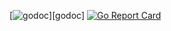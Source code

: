 [![godoc](https://godoc.org/github.com/Hartimer/loadingcache?status.svg)][godoc]
[![Go Report Card](https://goreportcard.com/badge/github.com/Hartimer/loadingcache)](https://goreportcard.com/report/github.com/Hartimer/loadingcache)
